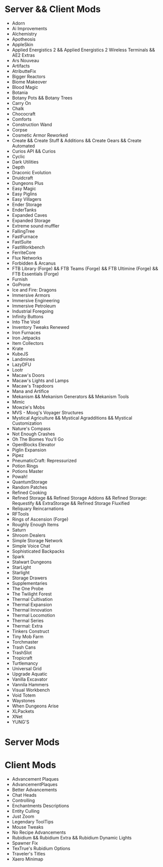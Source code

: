 # Server && Client Mods

* Adorn 
* Ai Improvements
* Alchemistry
* Apotheosis
* AppleSkin
* Applied Energistics 2 && Applied Energistics 2 Wireless Terminals && AE2 Extras
* Ars Nouveau
* Artifacts
* AtributteFix
* Bigger Reactors
* Biome Makeover 
* Blood Magic
* Botania
* Botany Pots && Botany Trees
* Carry On
* Chalk 
* Chococraft 
* Comforts 
* Construction Wand
* Corpse
* Cosmetic Armor Reworked
* Create && Create Stuff & Additions && Create Gears && Create Automated
* Curios API && Curios
* Cyclic
* Dark Utilities
* Depth 
* Draconic Evolution
* Druidcraft
* Dungeons Plus
* Easy Magic 
* Easy Piglins
* Easy Villagers
* Ender Storage
* EnderTanks
* Expanded Caves 
* Expanded Storage
* Extreme sound muffler
* FallingTree
* FastFurnace
* FastSuite
* FastWorkbench
* FerriteCore
* Flux Networks
* Forbidden & Arcanus
* FTB Library (Forge) && FTB Teams (Forge) && FTB Ultimine (Forge) && FTB Essentials (Forge)
* Furnish 
* GoProne
* Ice and Fire: Dragons
* Immersive Armors 
* Immersive Engineering
* Immersive Petroleum
* Industrial Foregoing
* Infinity Buttons 
* Into The Void 
* Inventory Tweaks Renewed
* Iron Furnaces
* Iron Jetpacks
* Item Collectors
* Krate
* KubeJS
* Landmines 
* LazyDFU
* Lootr
* Macaw's Doors
* Macaw's Lights and Lamps
* Macaw's Trapdoors
* Mana and Artifice
* Mekanism && Mekanism Generators && Mekanism Tools 
* Mimic
* Mowzie's Mobs
* MVS - Moog's Voyager Structures 
* Mystical Agriculture && Mystical Agradditions && Mystical Customization
* Nature's Compass
* Not Enough Crashes
* Oh The Biomes You'll Go
* OpenBlocks Elevator
* Piglin Expansion
* Pipez
* PneumaticCraft: Repressurized
* Potion Rings
* Potions Master
* Powah!
* QuantumStorage
* Random Patches
* Refined Cooking
* Refined Storage && Refined Storage Addons && Refined Storage: Requestify && ExtraStorage && Refined Storage Fluxified
* Reliquary Reincarnations
* RFTools
* Rings of Ascension (Forge)
* Roughly Enough Items 
* Saturn
* Shroom Dealers
* Simple Storage Network
* Simple Voice Chat 
* Sophisticated Backpacks
* Spark
* Stalwart Dungeons 
* StarLight
* Starlight
* Storage Drawers
* Supplementaries
* The One Probe
* The Twilight Forest
* Thermal Cultivation
* Thermal Expansion
* Thermal Innovation
* Thermal Locomotion
* Thermal Series
* Thermal: Extra
* Tinkers Construct
* Tiny Mob Farm
* Torchmaster
* Trash Cans
* TrashSlot
* Tropicraft 
* Turtlemancy
* Universal Grid
* Upgrade Aquatic
* Vanilla Excavator
* Vannila Hammers
* Visual Workbench
* Void Totem
* Waystones
* When Dungeons Arise
* XLPackets
* XNet
* YUNG'S

# Server Mods

# Client Mods
* Advancement Plaques
* AdvancementPlaques
* Better Advancements
* Chat Heads
* Controlling
* Enchantments Descriptions
* Entity Culling
* Just Zoom
* Legendary ToolTips
* Mouse Tweaks
* No Recipe Advancements
* Rubidium && Rubidium Extra && Rubidium Dynamic Lights
* Spawner Fix
* TexTrue's Rubidium Options
* Traveler's Titles
* Xaero Minimap

